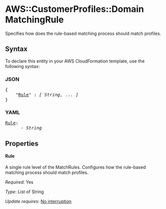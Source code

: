 # AWS::CustomerProfiles::Domain MatchingRule

Specifies how does the rule-based matching process should match profiles.

## Syntax

To declare this entity in your AWS CloudFormation template, use the following syntax:

### JSON

<pre>
{
    "<a href="#rule" title="Rule">Rule</a>" : <i>[ String, ... ]</i>
}
</pre>

### YAML

<pre>
<a href="#rule" title="Rule">Rule</a>: <i>
      - String</i>
</pre>

## Properties

#### Rule

A single rule level of the MatchRules. Configures how the rule-based matching process should match profiles.

_Required_: Yes

_Type_: List of String

_Update requires_: [No interruption](https://docs.aws.amazon.com/AWSCloudFormation/latest/UserGuide/using-cfn-updating-stacks-update-behaviors.html#update-no-interrupt)

